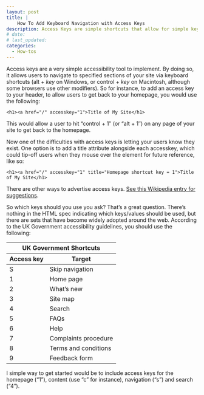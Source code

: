 ```yaml
---
layout: post
title: |
    How To Add Keyboard Navigation with Access Keys
description: Access Keys are simple shortcuts that allow for simple keyboard navigation
# date:
# last_updated:
categories:
  - How-tos
---
```

Access keys are a very simple accessibility tool to implement. By doing so, it allows users to navigate to specified sections of your site via keyboard shortcuts (alt + _key_ on Windows, or control + _key_ on Macintosh, although some browsers use other modifiers). So for instance, to add an access key to your header, to allow users to get back to your homepage, you would use the following:

    <h1><a href="/" accesskey="1">Title of My Site</h1>

This would allow a user to hit “control + 1″ (or “alt + 1″) on any page of your site to get back to the homepage.

Now one of the difficulties with access keys is letting your users know they exist. One option is to add a title attribute alongside each accesskey, which could tip-off users when they mouse over the element for future reference, like so:

    <h1><a href="/" accesskey="1" title="Homepage shortcut key = 1">Title of My Site</h1>

There are other ways to advertise access keys. [See this Wikipedia entry for suggestions](http://en.wikipedia.org/wiki/Access_key).

So which keys should you use you ask? That’s a great question. There’s nothing in the HTML spec indicating which keys/values should be used, but there are sets that have become widely adopted around the web. According to the UK Government accessibility guidelines, you should use the following:

<table class="table table-striped table-bordered">
  <thead>
    <tr><th colspan="2">UK Government Shortcuts</th></tr>
    <tr><th>Access key</th><th>Target</th></tr>
  </thead>
  <tbody>
    <tr><td>S</td><td>Skip navigation</td></tr>
    <tr><td>1</td><td>Home page</td></tr>
    <tr><td>2</td><td>What’s new</td></tr>
    <tr><td>3</td><td>Site map</td></tr>
    <tr><td>4</td><td>Search</td></tr>
    <tr><td>5</td><td>FAQs</td></tr>
    <tr><td>6</td><td>Help</td></tr>
    <tr><td>7</td><td>Complaints procedure</td></tr>
    <tr><td>8</td><td>Terms and conditions</td></tr>
    <tr><td>9</td><td>Feedback form</td></tr>
  </tbody>
</table>

I simple way to get started would be to include access keys for the homepage (“1”), content (use “c” for instance), navigation (“s”) and search (“4”).